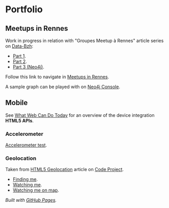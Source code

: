 # Portfolio

## Meetups in Rennes

Work in progress in relation with "Groupes Meetup à Rennes" article series on [Data-Bzh](http://data-bzh.fr/):
- [Part 1](http://data-bzh.fr/groupes-meetup-a-rennes-partie-1/).
- [Part 2](http://data-bzh.fr/groupes-meetup-a-rennes-partie-2/).
- [Part 3 (Neo4j)](http://data-bzh.fr/groupes-meetup-a-rennes-partie-3-neo4j/).

Follow this link to navigate in [Meetups in Rennes](https://michelcaradec.github.io/MeetupRennes/member_to_group/index.html).

A sample graph can be played with on [Neo4j Console](http://console.neo4j.org/?id=l771u9).

## Mobile

See [What Web Can Do Today](https://whatwebcando.today) for an overview of the device integration **HTML5 APIs**.

### Accelerometer

[Accelerometer test](https://michelcaradec.github.io//Mobile/accelerometer.html).

### Geolocation

Taken from [HTML5 Geolocation](https://www.codeproject.com/Articles/1184757/HTML-Geolocation) article on [Code Project](https://www.codeproject.com/).

- [Finding me](https://michelcaradec.github.io//Mobile/finding_me.html).
- [Watching me](https://michelcaradec.github.io//Mobile/watching_me.html).
- [Watching me on map](https://michelcaradec.github.io//Mobile/watching_on_map.html).

*Built with [GitHub Pages](https://pages.github.com/).*
